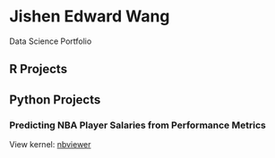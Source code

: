 # Jishen Edward Wang
Data Science Portfolio

## R Projects

## Python Projects
### Predicting NBA Player Salaries from Performance Metrics
View kernel: [nbviewer](https://nbviewer.jupyter.org/github/EdJWang/EdJWang.github.io/blob/Web_Base/Projects/NBA.ipynb)
